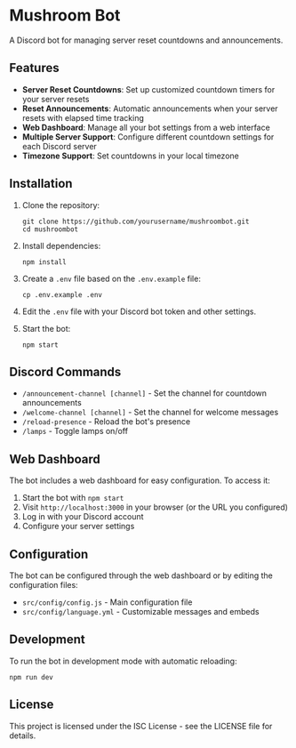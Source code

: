 # Mushroom Bot

A Discord bot for managing server reset countdowns and announcements.

## Features

- **Server Reset Countdowns**: Set up customized countdown timers for your server resets
- **Reset Announcements**: Automatic announcements when your server resets with elapsed time tracking
- **Web Dashboard**: Manage all your bot settings from a web interface
- **Multiple Server Support**: Configure different countdown settings for each Discord server
- **Timezone Support**: Set countdowns in your local timezone

## Installation

1. Clone the repository:
   ```
   git clone https://github.com/yourusername/mushroombot.git
   cd mushroombot
   ```

2. Install dependencies:
   ```
   npm install
   ```

3. Create a `.env` file based on the `.env.example` file:
   ```
   cp .env.example .env
   ```

4. Edit the `.env` file with your Discord bot token and other settings.

5. Start the bot:
   ```
   npm start
   ```

## Discord Commands

- `/announcement-channel [channel]` - Set the channel for countdown announcements
- `/welcome-channel [channel]` - Set the channel for welcome messages
- `/reload-presence` - Reload the bot's presence
- `/lamps` - Toggle lamps on/off

## Web Dashboard

The bot includes a web dashboard for easy configuration. To access it:

1. Start the bot with `npm start`
2. Visit `http://localhost:3000` in your browser (or the URL you configured)
3. Log in with your Discord account
4. Configure your server settings

## Configuration

The bot can be configured through the web dashboard or by editing the configuration files:

- `src/config/config.js` - Main configuration file
- `src/config/language.yml` - Customizable messages and embeds

## Development

To run the bot in development mode with automatic reloading:

```
npm run dev
```

## License

This project is licensed under the ISC License - see the LICENSE file for details. 